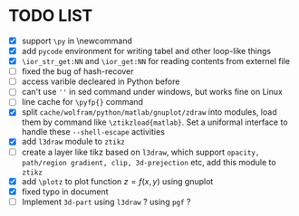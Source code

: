 # TODO LIST

- [x] support `\py` in \newcommand
- [x] add `pycode` environment for writing tabel and other loop-like things
- [x] `\ior_str_get:NN` and `\ior_get:NN` for reading contents from externel file
- [ ] fixed the bug of hash-recover
- [ ] access varible decleared in Python before
- [ ] can't use `''` in sed command under windows, but works fine on Linux
- [ ] line cache for `\pyfp{}` command
- [x] split `cache/wolfram/python/matlab/gnuplot/zdraw` into modules, load them by command like `\ztikzload{matlab}`. Set a uniformal interface to handle these `--shell-escape` activities
- [x] add `l3draw` module to `ztikz`
- [ ] create a layer like tikz based on `l3draw`, which support `opacity, path/region gradient, clip, 3d-prejection` etc, add this module to `ztikz`
- [x] add `\plotz` to plot function $z=f(x,y)$ using gnuplot 
- [x] fixed typo in document
- [ ] Implement `3d-part` using `l3draw` ? using `pgf` ?